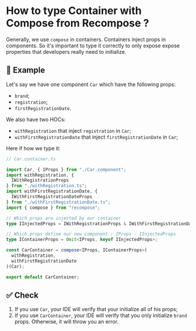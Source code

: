 # How to type Container with Compose from Recompose ?

Generally, we use `compose` in containers. Containers inject props in components. So it's important to type it correctly to only expose expose properties that developers really need to initialize.

## 📝 Example

Let's say we have one component `Car` which have the following props:

- `brand`;
- `registration`;
- `firstRegistrationDate`.

We also have two HOCs:

- `withRegistration` that inject `registration` in `Car`;
- `withFirstRegistrationDate` that inject `firstRegistrationDate` in `Car`;

Here if how we type it:

```typescript
// Car.container.ts

import Car, { IProps } from "./Car.component";
import withRegistration, {
  IWithRegistrationProps
} from "./withRegistration.ts";
import withFirstRegistrationDate, {
  IWithFirstRegistrationDateProps
} from "./withFirstRegistrationDate.ts";
import { compose } from "recompose";

// Which props are injected by our container
type IInjectedProps = IWithRegistrationProps & IWithFirstRegistrationDateProps;

// Which props define our new component : IProps - IInjectedProps
type IContainerProps = Omit<IProps, keyof IInjectedProps>;

const CarContainer = compose<IProps, IContainerProps>(
  withRegistration,
  withFirstRegistrationDate
)(Car);

export default CarContainer;
```

## ✅ Check

1. If you use `Car`, your IDE will verify that your initialize all of his props;
2. If you use `CarContainer`, your IDE will verify that you only initialize `brand` props. Otherwise, it will throw you an error.
